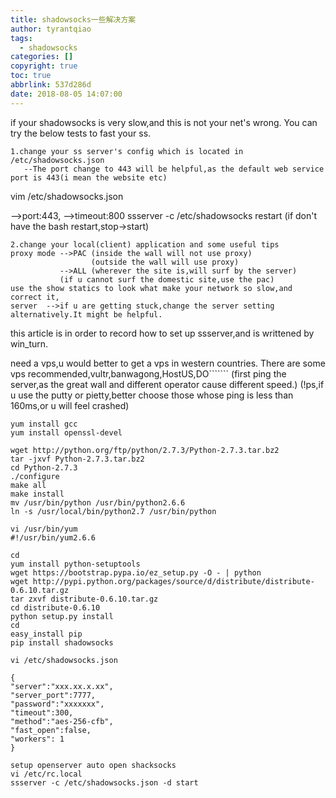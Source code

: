```yaml
---
title: shadowsocks一些解决方案
author: tyrantqiao
tags:
  - shadowsocks
categories: []
copyright: true
toc: true
abbrlink: 537d286d
date: 2018-08-05 14:07:00
---
```

if your shadowsocks is very slow,and this is not your net's wrong.
You can try the below tests to fast your ss.

    1.change your ss server's config which is located in /etc/shadowsocks.json
       --The port change to 443 will be helpful,as the default web service port is 443(i mean the website etc) 
vim /etc/shadowsocks.json

-->port:443,
-->timeout:800
ssserver -c /etc/shadowsocks restart (if don't have the bash restart,stop->start)

    2.change your local(client) application and some useful tips
    proxy mode -->PAC (inside the wall will not use proxy)
                      (outside the wall will use proxy)
               -->ALL (wherever the site is,will surf by the server)
               (if u cannot surf the domestic site,use the pac)
    use the show statics to look what make your network so slow,and correct it,
    server  -->if u are getting stuck,change the server setting alternatively.It might be helpful.
    
this article is in order to record how to set up ssserver,and is writtened by win_turn.

need a vps,u would better to get a vps in western countries.
There are some vps recommended,vultr,banwagong,HostUS,DO```````
(first ping the server,as the great wall and different operator cause different speed.)
(!ps,if u use the putty or pietty,better choose those whose ping is less than 160ms,or u will feel crashed)
```
yum install gcc
yum install openssl-devel

wget http://python.org/ftp/python/2.7.3/Python-2.7.3.tar.bz2
tar -jxvf Python-2.7.3.tar.bz2 
cd Python-2.7.3  
./configure
make all
make install 
mv /usr/bin/python /usr/bin/python2.6.6
ln -s /usr/local/bin/python2.7 /usr/bin/python 
```
```
vi /usr/bin/yum
#!/usr/bin/yum2.6.6

cd
yum install python-setuptools
wget https://bootstrap.pypa.io/ez_setup.py -O - | python
wget http://pypi.python.org/packages/source/d/distribute/distribute-0.6.10.tar.gz
tar zxvf distribute-0.6.10.tar.gz
cd distribute-0.6.10
python setup.py install
cd
easy_install pip
pip install shadowsocks
```
```
vi /etc/shadowsocks.json

{
"server":"xxx.xx.x.xx",
"server_port":7777,
"password":"xxxxxxx",
"timeout":300,
"method":"aes-256-cfb",
"fast_open":false,
"workers": 1
}

setup openserver auto open shacksocks
vi /etc/rc.local
ssserver -c /etc/shadowsocks.json -d start
```